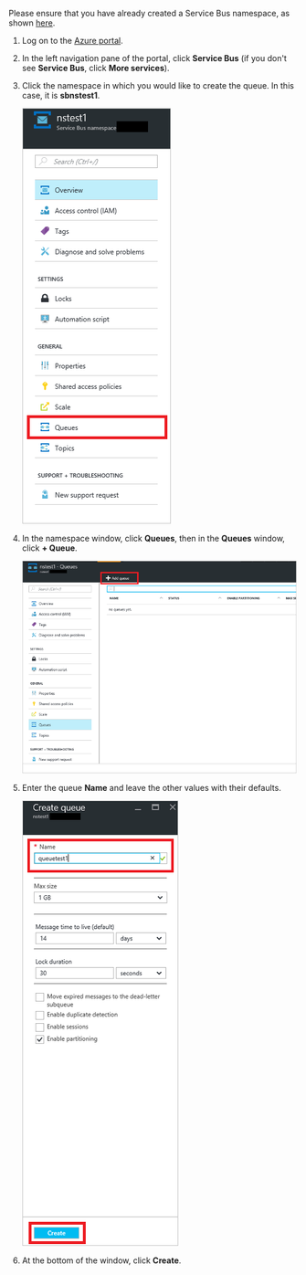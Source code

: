 Please ensure that you have already created a Service Bus namespace, as shown [here][namespace-how-to].

1. Log on to the [Azure portal][azure-portal].
2. In the left navigation pane of the portal, click **Service Bus** (if you don't see **Service Bus**, click **More services**).
3. Click the namespace in which you would like to create the queue. In this case, it is **sbnstest1**.
   
    ![Create a queue][createqueue1]
4. In the namespace window, click **Queues**, then in the **Queues** window, click **+ Queue**.
   
    ![Select Queues][createqueue2]
5. Enter the queue **Name** and leave the other values with their defaults.
   
    ![Select New][createqueue3]
6. At the bottom of the window, click **Create**.

[createqueue1]: ./media/service-bus-create-queue-portal/create-queue1.png
[createqueue2]: ./media/service-bus-create-queue-portal/create-queue2.png
[createqueue3]: ./media/service-bus-create-queue-portal/create-queue3.png

[namespace-how-to]: ../articles/service-bus-messaging/service-bus-create-namespace-portal.md
[azure-portal]: https://portal.azure.cn
